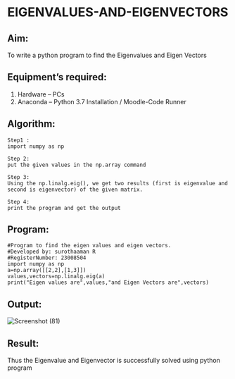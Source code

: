 # EIGENVALUES-AND-EIGENVECTORS
## Aim:
To write a python program to find the Eigenvalues and Eigen Vectors
## Equipment’s required:
1. 	Hardware – PCs
2. 	Anaconda – Python 3.7 Installation / Moodle-Code Runner
## Algorithm:
```
Step1 :
import numpy as np

Step 2:
put the given values in the np.array command

Step 3:
Using the np.linalg.eig(), we get two results (first is eigenvalue and second is eigenvector) of the given matrix.

Step 4:
print the program and get the output
```
## Program:
```
#Program to find the eigen values and eigen vectors.
#Developed by: surothaaman R
#RegisterNumber: 23008504
import numpy as np
a=np.array([[2,2],[1,3]])
values,vectors=np.linalg.eig(a)
print("Eigen values are",values,"and Eigen Vectors are",vectors)
```

## Output:
![Screenshot (81)](https://github.com/surothaaman/EIGENVALUES-AND-EIGENVECTORS/assets/133313653/97b4aa11-cae0-4abd-9201-f5e230ef2055)

## Result:
Thus the Eigenvalue and Eigenvector is successfully solved using python program
